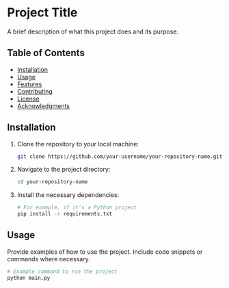 # Project Title

A brief description of what this project does and its purpose.

## Table of Contents

- [Installation](#installation)
- [Usage](#usage)
- [Features](#features)
- [Contributing](#contributing)
- [License](#license)
- [Acknowledgments](#acknowledgments)

## Installation

1. Clone the repository to your local machine:

    ```bash
    git clone https://github.com/your-username/your-repository-name.git
    ```

2. Navigate to the project directory:

    ```bash
    cd your-repository-name
    ```

3. Install the necessary dependencies:

    ```bash
    # For example, if it's a Python project
    pip install -r requirements.txt
    ```

## Usage

Provide examples of how to use the project. Include code snippets or commands where necessary.

```bash
# Example command to run the project
python main.py
